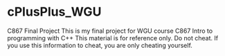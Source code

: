# cPlusPlus_WGU
C867 Final Project
This is my final project for WGU course C867 Intro to programming with C++
This material is for reference only. Do not cheat. If you use this information to cheat, you are only cheating yourself.
